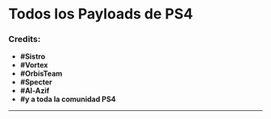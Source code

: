 # Todos los Payloads de PS4

### Credits:

- **#Sistro** 
- **#Vortex**
- **#OrbisTeam**
- **#Specter**
- **#Al-Azif**
- **#y a toda la comunidad PS4**

---
